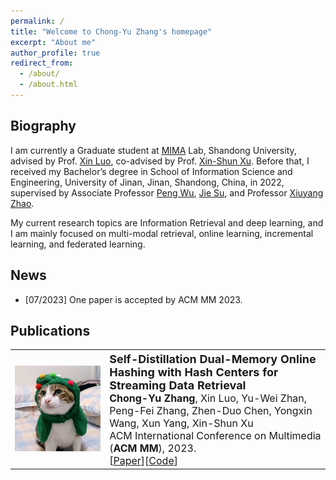 ```yaml
---
permalink: /
title: "Welcome to Chong-Yu Zhang's homepage"
excerpt: "About me"
author_profile: true
redirect_from: 
  - /about/
  - /about.html
---
```


Biography
------
I am currently a Graduate student at  <a href="https://mima.sdu.edu.cn">MIMA</a> Lab, Shandong University, advised by Prof. <a href="https://faculty.sdu.edu.cn/luoxin/zh_CN/index.htm">Xin Luo</a>, co-advised by Prof. <a href="https://faculty.sdu.edu.cn/xuxinshun/zh_CN/index.htm">Xin-Shun Xu</a>. Before that, I received my Bachelor’s degree in School of Information Science and Engineering, University of Jinan, Jinan, Shandong, China, in 2022, supervised by Associate Professor <a href ="http://2021.yzadm.ujn.edu.cn/Page/Dsxx/ssds_data/ssds_id/a8ba7dfc-7b89-18f8-af5c-5c4705349712/status/1.html">Peng Wu</a>, <a href ="http://2021.yzadm.ujn.edu.cn/Page/Dsxx/ssds_data/ssds_id/a8ba7dfc-7b89-18f8-af5c-5c4705349712/status/1.html">Jie Su</a>, and Professor [Xiuyang Zhao](https://ujnview.github.io/).

My current research topics are Information Retrieval and deep learning, and I am mainly focused on multi-modal retrieval, online learning, incremental learning, and federated learning.

[^_^]: # Click [here](https://zcyueternal.github.io/files/not.pdf) to view my up-to-date CV.

News
------

<ul>
  <li>[07/2023] One paper is accepted by ACM MM 2023. </li>
  <!-- <li>[xx/20xx] I am recognized as an outstanding student of Shandong University.</li>
  <li>[xx/20xx] I am awarded the Chinese National Scholarship.</li>
  <li>[xx/20xx] One paper is accepted by ACM MM 20xx.</li> -->
</ul>


Publications
------

<table style="width:100%">
  <tr>
    <th width="30%">
      <!-- <img src="../images/framework-MED2N.png" width="350"/> -->
      <img src="../images/miaomiao.png" width="350"/>
    </th>
    <th style="text-align:left" width="70%">
            <span style="font-size:18px">Self-Distillation Dual-Memory Online Hashing with Hash Centers for Streaming Data Retrieval</span><br>
            <span style="font-size:16px">Chong-Yu Zhang<span style="font-weight:normal">, Xin Luo, Yu-Wei Zhan, Peng-Fei Zhang, Zhen-Duo Chen, Yongxin Wang, Xun Yang, Xin-Shun Xu</span></span><br>
            <span style="font-weight:normal;font-size:16px">ACM International Conference on Multimedia (<strong>ACM MM</strong>), 2023.</span><br>
            <span style="font-weight:normal;font-size:16px">[<a href="https://www.baidu.com/">Paper</a>][<a href="https://github.com/ZCyueternal/SDOH-HC">Code</a>]
            <!--[<a href="https://www.baidu.com/">Youtube Video</a>][<a href="https://www.baidu.com/">Bilibili Video</a>]--></span>
    </th>
  </tr> 
</table>
